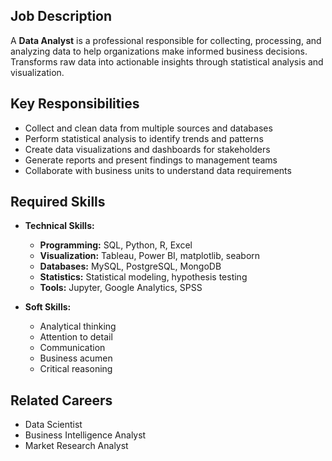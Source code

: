 ## Job Description
A **Data Analyst** is a professional responsible for collecting, processing, and analyzing data to help organizations make informed business decisions. Transforms raw data into actionable insights through statistical analysis and visualization.

## Key Responsibilities
- Collect and clean data from multiple sources and databases
- Perform statistical analysis to identify trends and patterns
- Create data visualizations and dashboards for stakeholders
- Generate reports and present findings to management teams
- Collaborate with business units to understand data requirements

## Required Skills
- **Technical Skills:**
  - **Programming:** SQL, Python, R, Excel
  - **Visualization:** Tableau, Power BI, matplotlib, seaborn
  - **Databases:** MySQL, PostgreSQL, MongoDB
  - **Statistics:** Statistical modeling, hypothesis testing
  - **Tools:** Jupyter, Google Analytics, SPSS

- **Soft Skills:**
  - Analytical thinking
  - Attention to detail
  - Communication
  - Business acumen
  - Critical reasoning

## Related Careers
- Data Scientist
- Business Intelligence Analyst
- Market Research Analyst